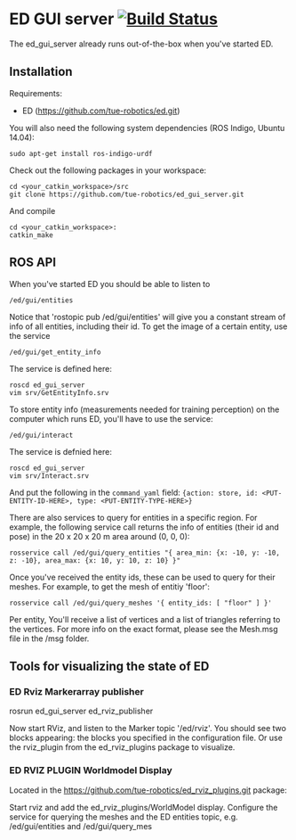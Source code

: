 # ED GUI server [![Build Status](https://travis-ci.org/tue-robotics/ed_gui_server.svg?branch=master)](https://travis-ci.org/tue-robotics/ed_gui_server)
The ed_gui_server already runs out-of-the-box when you've started ED.

## Installation

Requirements:
* ED (https://github.com/tue-robotics/ed.git)

You will also need the following system dependencies (ROS Indigo, Ubuntu 14.04):

    sudo apt-get install ros-indigo-urdf

Check out the following packages in your workspace:

    cd <your_catkin_workspace>/src
    git clone https://github.com/tue-robotics/ed_gui_server.git

And compile

    cd <your_catkin_workspace>:
    catkin_make

## ROS API

 When you've started ED you should be able to listen to

    /ed/gui/entities

Notice that 'rostopic pub /ed/gui/entities' will give you a constant stream of info of all entities, including their id. To get the image of a certain entity, use the service

    /ed/gui/get_entity_info

The service is defined here:

    roscd ed_gui_server
    vim srv/GetEntityInfo.srv

To store entity info (measurements needed for training perception) on the computer which runs ED, you'll have to use the service:

    /ed/gui/interact

The service is defnied here:

    roscd ed_gui_server
    vim srv/Interact.srv

And put the following in the `command_yaml` field: `{action: store, id: <PUT-ENTITY-ID-HERE>, type: <PUT-ENTITY-TYPE-HERE>}`

There are also services to query for entities in a specific region. For example, the following service call returns the info of entities (their id and pose) in the 20 x 20 x 20 m area around (0, 0, 0):

    rosservice call /ed/gui/query_entities "{ area_min: {x: -10, y: -10, z: -10}, area_max: {x: 10, y: 10, z: 10} }"

Once you've received the entity ids, these can be used to query for their meshes. For example, to get the mesh of entitiy 'floor':

    rosservice call /ed/gui/query_meshes '{ entity_ids: [ "floor" ] }'

Per entity, You'll receive a list of vertices and a list of triangles referring to the vertices. For more info on the exact format, please see the Mesh.msg file in the /msg folder.

## Tools for visualizing the state of ED

### ED Rviz Markerarray publisher

rosrun ed_gui_server ed_rviz_publisher

Now start RViz, and listen to the Marker topic '/ed/rviz'. You should see two blocks appearing: the blocks you specified in the configuration file. Or use the rviz_plugin from the ed_rviz_plugins package to visualize.

### ED RVIZ PLUGIN Worldmodel Display

Located in the https://github.com/tue-robotics/ed_rviz_plugins.git package:

Start rviz and add the ed_rviz_plugins/WorldModel display. Configure the service for querying the meshes and the ED entities topic, e.g. /ed/gui/entities and /ed/gui/query_mes
